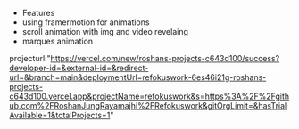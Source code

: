  - Features
  - using framermotion for animations
  - scroll animation with img  and video revelaing
  - marques animation 


  projecturl:"https://vercel.com/new/roshans-projects-c643d100/success?developer-id=&external-id=&redirect-url=&branch=main&deploymentUrl=refokuswork-6es46i21g-roshans-projects-c643d100.vercel.app&projectName=refokuswork&s=https%3A%2F%2Fgithub.com%2FRoshanJungRayamajhi%2FRefokuswork&gitOrgLimit=&hasTrialAvailable=1&totalProjects=1"
